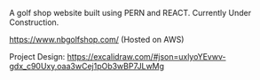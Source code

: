 A golf shop website built using PERN and REACT. Currently Under Construction.

https://www.nbgolfshop.com/ (Hosted on AWS)

Project Design: https://excalidraw.com/#json=uxlyoYEvwv-gdx_c90Uxy,oaa3wCej1pOb3wBP7JLwMg
